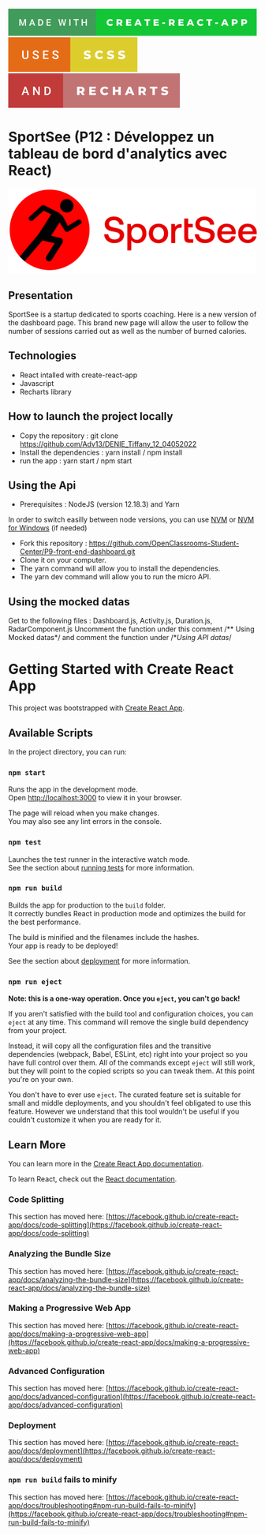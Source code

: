 [![forthebadge](./src/assets/made-with-create-react-app.svg)](https://create-react-app.dev/)
[![forthebadge](./src/assets/uses-scss.svg)](https://sass-lang.com/documentation/syntax)
[![forthebadge](./src/assets/and-recharts.svg)](https://recharts.org/)

# SportSee (P12 : Développez un tableau de bord d'analytics avec React)
![SportSeeLogo](./src/assets/logo.png)

## Presentation
SportSee is a startup dedicated to sports coaching. 
Here is a new version of the dashboard page. This brand new page will allow the user to follow the number of sessions carried out as well as the number of burned calories.

## Technologies
- React intalled with create-react-app
- Javascript
- Recharts library

## How to launch the project locally
- Copy the repository : git clone https://github.com/Adv13/DENIE_Tiffany_12_04052022
- Install the dependencies : yarn install / npm install
- run the app : yarn start / npm start

## Using the Api
- Prerequisites : 
NodeJS (version 12.18.3) and
Yarn

In order to switch easilly between node versions, you can use [NVM](https://github.com/nvm-sh/nvm) or [NVM for Windows](https://github.com/coreybutler/nvm-windows) (if needed) 

- Fork this repository : https://github.com/OpenClassrooms-Student-Center/P9-front-end-dashboard.git
- Clone it on your computer.
- The yarn command will allow you to install the dependencies.
- The yarn dev command will allow you to run the micro API.

## Using the mocked datas
Get to the following files : Dashboard.js, Activity.js, Duration.js, RadarComponent.js
Uncomment the function under this comment /** Using Mocked datas*/ and comment the function under /**Using API datas*/


# Getting Started with Create React App

This project was bootstrapped with [Create React App](https://github.com/facebook/create-react-app).

## Available Scripts

In the project directory, you can run:

### `npm start`

Runs the app in the development mode.\
Open [http://localhost:3000](http://localhost:3000) to view it in your browser.

The page will reload when you make changes.\
You may also see any lint errors in the console.

### `npm test`

Launches the test runner in the interactive watch mode.\
See the section about [running tests](https://facebook.github.io/create-react-app/docs/running-tests) for more information.

### `npm run build`

Builds the app for production to the `build` folder.\
It correctly bundles React in production mode and optimizes the build for the best performance.

The build is minified and the filenames include the hashes.\
Your app is ready to be deployed!

See the section about [deployment](https://facebook.github.io/create-react-app/docs/deployment) for more information.

### `npm run eject`

**Note: this is a one-way operation. Once you `eject`, you can't go back!**

If you aren't satisfied with the build tool and configuration choices, you can `eject` at any time. This command will remove the single build dependency from your project.

Instead, it will copy all the configuration files and the transitive dependencies (webpack, Babel, ESLint, etc) right into your project so you have full control over them. All of the commands except `eject` will still work, but they will point to the copied scripts so you can tweak them. At this point you're on your own.

You don't have to ever use `eject`. The curated feature set is suitable for small and middle deployments, and you shouldn't feel obligated to use this feature. However we understand that this tool wouldn't be useful if you couldn't customize it when you are ready for it.

## Learn More

You can learn more in the [Create React App documentation](https://facebook.github.io/create-react-app/docs/getting-started).

To learn React, check out the [React documentation](https://reactjs.org/).

### Code Splitting

This section has moved here: [https://facebook.github.io/create-react-app/docs/code-splitting](https://facebook.github.io/create-react-app/docs/code-splitting)

### Analyzing the Bundle Size

This section has moved here: [https://facebook.github.io/create-react-app/docs/analyzing-the-bundle-size](https://facebook.github.io/create-react-app/docs/analyzing-the-bundle-size)

### Making a Progressive Web App

This section has moved here: [https://facebook.github.io/create-react-app/docs/making-a-progressive-web-app](https://facebook.github.io/create-react-app/docs/making-a-progressive-web-app)

### Advanced Configuration

This section has moved here: [https://facebook.github.io/create-react-app/docs/advanced-configuration](https://facebook.github.io/create-react-app/docs/advanced-configuration)

### Deployment

This section has moved here: [https://facebook.github.io/create-react-app/docs/deployment](https://facebook.github.io/create-react-app/docs/deployment)

### `npm run build` fails to minify

This section has moved here: [https://facebook.github.io/create-react-app/docs/troubleshooting#npm-run-build-fails-to-minify](https://facebook.github.io/create-react-app/docs/troubleshooting#npm-run-build-fails-to-minify)
